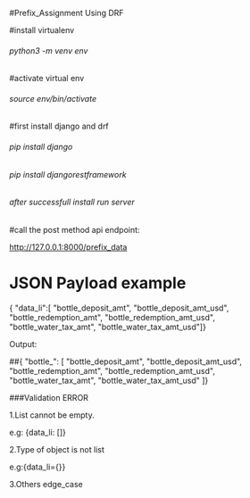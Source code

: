 
#Prefix_Assignment Using DRF

#install virtualenv

###### python3 -m venv env

#activate virtual env

###### source env/bin/activate


#first install django and drf

###### pip install django

######  pip install djangorestframework

###### after successfull install run server
#call the post method api endpoint:

http://127.0.0.1:8000/prefix_data

# JSON Payload example


{
"data_li":[
"bottle_deposit_amt",
"bottle_deposit_amt_usd",
"bottle_redemption_amt",
"bottle_redemption_amt_usd",
"bottle_water_tax_amt",
"bottle_water_tax_amt_usd"]}


Output:

##{
    "bottle_": [
        "bottle_deposit_amt",
        "bottle_deposit_amt_usd",
        "bottle_redemption_amt",
        "bottle_redemption_amt_usd",
        "bottle_water_tax_amt",
        "bottle_water_tax_amt_usd"
    ]}

###Validation ERROR

1.List cannot be empty.

e.g: {data_li: []}

2.Type of object is not list 

e.g:{data_li={}}

3.Others edge_case